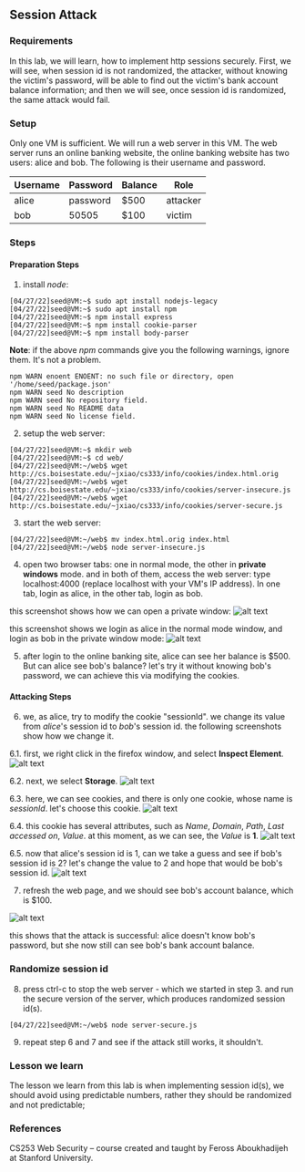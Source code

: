 ## Session Attack

### Requirements 

In this lab, we will learn, how to implement http sessions securely. First, we will see, when session id is not randomized, the attacker, without knowing the victim's password, will be able to find out the victim's bank account balance information; and then we will see, once session id is randomized, the same attack would fail.

### Setup

Only one VM is sufficient. We will run a web server in this VM. The web server runs an online banking website, the online banking website has two users: alice and bob. The following is their username and password.

|  Username |  Password  | Balance | Role     |
|-----------|------------|---------|----------|
|  alice    |  password  | $500    | attacker |
|  bob      |  50505     | $100    | victim   |

### Steps

#### Preparation Steps

1. install *node*:

```console
[04/27/22]seed@VM:~$ sudo apt install nodejs-legacy
[04/27/22]seed@VM:~$ sudo apt install npm
[04/27/22]seed@VM:~$ npm install express
[04/27/22]seed@VM:~$ npm install cookie-parser
[04/27/22]seed@VM:~$ npm install body-parser
```

**Note**: if the above *npm* commands give you the following warnings, ignore them. It's not a problem.

```console
npm WARN enoent ENOENT: no such file or directory, open '/home/seed/package.json'
npm WARN seed No description
npm WARN seed No repository field.
npm WARN seed No README data
npm WARN seed No license field.
```

2. setup the web server:

```console
[04/27/22]seed@VM:~$ mkdir web 
[04/27/22]seed@VM:~$ cd web/
[04/27/22]seed@VM:~/web$ wget http://cs.boisestate.edu/~jxiao/cs333/info/cookies/index.html.orig
[04/27/22]seed@VM:~/web$ wget http://cs.boisestate.edu/~jxiao/cs333/info/cookies/server-insecure.js
[04/27/22]seed@VM:~/web$ wget http://cs.boisestate.edu/~jxiao/cs333/info/cookies/server-secure.js
```

3. start the web server:
```console
[04/27/22]seed@VM:~/web$ mv index.html.orig index.html
[04/27/22]seed@VM:~/web$ node server-insecure.js
```

4. open two browser tabs: one in normal mode, the other in **private windows** mode. and in both of them, access the web server: type localhost:4000 (replace localhost with your VM's IP address). In one tab, login as alice, in the other tab, login as bob. 

this screenshot shows how we can open a private window:
![alt text](lab-sessions-private-window.png "open a private window")

this screenshot shows we login as alice in the normal mode window, and login as bob in the private window mode:
![alt text](lab-sessions-two-accounts-active.png "login as alice and login as bob")

5. after login to the online banking site, alice can see her balance is $500. But can alice see bob's balance? let's try it without knowing bob's password, we can achieve this via modifying the cookies.

#### Attacking Steps

6. we, as alice, try to modify the cookie "sessionId". we change its value from *alice*'s session id to *bob*'s session id. the following screenshots show how we change it.

6.1. first, we right click in the firefox window, and select **Inspect Element**.
![alt text](lab-sessions-cookie-modify-p0.png "right click")

6.2. next, we select **Storage**.
![alt text](lab-sessions-cookie-modify-p1.png "select storage")

6.3. here, we can see cookies, and there is only one cookie, whose name is *sessionId*. let's choose this cookie.
![alt text](lab-sessions-cookie-modify-p2.png "select the cookie 'sessionId'")

6.4. this cookie has several attributes, such as *Name*, *Domain*, *Path*, *Last accessed on*, *Value*. at this moment, as we can see, the *Value* is **1**.
![alt text](lab-sessions-cookie-modify-p3.png "find the cookie value")

6.5. now that alice's session id is 1, can we take a guess and see if bob's session id is 2? let's change the value to 2 and hope that would be bob's session id.
![alt text](lab-sessions-cookie-modify-p4.png "change the value to bob")

7. refresh the web page, and we should see bob's account balance, which is $100.

![alt text](lab-sessions-bob-balance.png "bob's balance")

this shows that the attack is successful: alice doesn't know bob's password, but she now still can see bob's bank account balance.

### Randomize session id

8. press ctrl-c to stop the web server - which we started in step 3. and run the secure version of the server, which produces randomized session id(s).

```console
[04/27/22]seed@VM:~/web$ node server-secure.js
```

9. repeat step 6 and 7 and see if the attack still works, it shouldn't.

### Lesson we learn

The lesson we learn from this lab is when implementing session id(s), we should avoid using predictable numbers, rather they should be randomized and not predictable;

### References

CS253 Web Security – course created and taught by Feross Aboukhadijeh at Stanford University.
